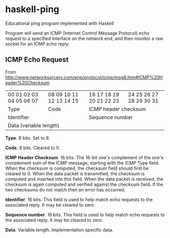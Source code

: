 # haskell-ping
Educational ping program implemented with Haskell

Program will send an ICMP (Internet Control Message Protocol) echo request to a specified interface on the network end, and then monitor a raw socket for an ICMP echo reply.

## ICMP Echo Request
From http://www.networksorcery.com/enp/protocol/icmp/msg8.htm#ICMP%20Header%20Checksum

<table>
  <tr>
    <td>00 01 02 03	04 05	06 07</td>
    <td>08 09 10 11 12 13 14 15</td>
    <td>16 17 18 19 20 21 22 23</td>
    <td>24 25 26 27 28 29 30 31</td>
  </tr>
  <tr>
    <td colspan="1">Type</td>
    <td colspan="1">Code</td>
    <td colspan="2">ICMP header checksum</td>
  </tr>
  <tr>
    <td colspan="2">Identifier</td>
    <td colspan="2">Sequence number</td>
  </tr>
  <tr>
    <td colspan="4">Data (variable length)</td>
  </tr>
</table>

**Type**. 8 bits. Set to 8.

**Code**. 8 bits. Cleared to 0.

**ICMP Header Checksum**. 16 bits.
The 16-bit one's complement of the one's complement sum of the ICMP message, starting with the ICMP Type field. When the checksum is computed, the checksum field should first be cleared to 0. When the data packet is transmitted, the checksum is computed and inserted into this field. When the data packet is received, the checksum is again computed and verified against the checksum field. If the two checksums do not match then an error has occurred.

**Identifier**. 16 bits.
This field is used to help match echo requests to the associated reply. It may be cleared to zero.

**Sequence number**. 16 bits.
This field is used to help match echo requests to the associated reply. It may be cleared to zero.

**Data**. Variable length.
Implementation specific data.
